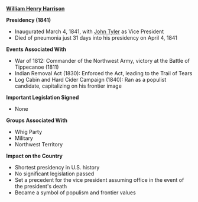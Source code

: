 **[William Henry Harrison](./../William-Henry-Harrison/)**

**Presidency (1841)**

* Inaugurated March 4, 1841, with [John Tyler](./../John-Tyler/) as Vice President
* Died of pneumonia just 31 days into his presidency on April 4, 1841

**Events Associated With**

* War of 1812: Commander of the Northwest Army, victory at the Battle of Tippecanoe (1811)
* Indian Removal Act (1830): Enforced the Act, leading to the Trail of Tears
* Log Cabin and Hard Cider Campaign (1840): Ran as a populist candidate, capitalizing on his frontier image

**Important Legislation Signed**

* None

**Groups Associated With**

* Whig Party
* Military
* Northwest Territory

**Impact on the Country**

* Shortest presidency in U.S. history
* No significant legislation passed
* Set a precedent for the vice president assuming office in the event of the president's death
* Became a symbol of populism and frontier values